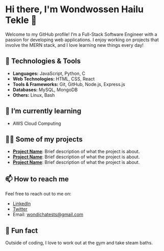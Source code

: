 # Hi there, I'm Wondwossen Hailu Tekle 👋  

Welcome to my GitHub profile! I’m a Full-Stack Software Engineer with a passion for developing web applications. I enjoy working on projects that involve the MERN stack, and I love learning new things every day!  

## 🔧 Technologies & Tools  
- **Languages:** JavaScript, Python, C  
- **Web Technologies:** HTML, CSS, React  
- **Tools & Frameworks:** Git, GitHub, Node.js, Express.js  
- **Databases:** MySQL, MongoDB  
- **Others:** Linux, Bash  

## 🌱 I’m currently learning  
- AWS Cloud Computing  

## 👩‍💻 Some of my projects  
- [**Project Name**](link-to-repo): Brief description of what the project is about.  
- [**Project Name**](link-to-repo): Brief description of what the project is about.  
- [**Project Name**](link-to-repo): Brief description of what the project is about.  

## 📫 How to reach me  
Feel free to reach out to me on:  
- [LinkedIn](https://www.linkedin.com/in/wondwossen-tekle-145a52150/)  
- [Twitter](https://x.com/WondwossenHail8)  
- Email: [wondichatests@gmail.com](mailto:wondichatests@gmail.com)  

## 🌟 Fun fact  
Outside of coding, I love to work out at the gym and take steam baths.  

<!---
WondichaTests/WondichaTests is a ✨ special ✨ repository because its `README.md` (this file) appears on your GitHub profile.
You can click the Preview link to take a look at your changes.
--->
